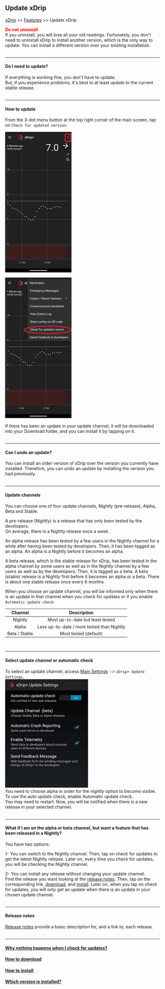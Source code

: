 ## Update xDrip  
[xDrip](../README.md) >> [Features](./Features_page.md) >> Update xDrip    
  
**<span style="color:red">Do not uninstall</span>**  
If you uninstall, you will lose all your old readings.  Fortunately, you don't need to uninstall xDrip to install another version, which is the only way to update.  You can install a different version over your existing installation.  
<br/>  

---  

#### **Do I need to update?**  
If everything is working fine, you don't have to update.  
But, if you experience problems, it's best to at least update to the current stable release.  
<br/>  

---  

#### **How to update**  
From the 3-dot menu button at the top right corner of the main screen, tap on `Check for updated version`.  
  
![](./images/3dotMenu.png)  
  
![](./images/CheckForUpdate.png)  
  
If there has been an update in your update channel, it will be downloaded into your Download folder, and you can install it by tapping on it.    
<br/>  
  
---  
  
#### **Can I undo an update?**  
You can install an older version of xDrip over the version you currently have installed.  Therefore, you can undo an update by installing the version you had previously.    
<br/>  
  
---  
  
#### **Update channels**  
You can choose one of four update channels, Nightly (pre-release), Alpha, Beta and Stable.  
  
A pre-release (Nightly) is a release that has only been tested by the developers.  
On average, there is a Nightly release once a week.  
  
An alpha release has been tested by a few users in the Nightly channel for a while after having been tested by developers.  Then, it has been tagged as an alpha.  An alpha is a Nightly before it becomes an alpha.  
  
A beta release, which is the stable release for xDrip, has been tested in the alpha channel by some users as well as in the Nightly channel by a few users as well as by the developers.  Then, it is tagged as a beta.  A beta (stable) release is a Nightly first before it becomes an alpha or a beta.  There is about one stable release once every 6 months.  

When you choose an update channel, you will be informed only when there is an update in that channel when you check for updates or if you enable `Automatic update check`.  
  
| Channel | Description |  
|:--------------:|:-----------: |  
| Nightly        | Most up-to-date but least tested |  
| Alpha          | Less up-to-date / more tested than Nightly |  
| Beta / Stable  | Most tested (default) |  
  
<br/>  
  
---  
  
#### **Select update channel or automatic check**  
To select an update channel, access [Main Settings](./Settings.md) &#8722;> `xDrip+ Update Settings`.  
![](./images/auto_update.png)  
You need to choose alpha in order for the nightly option to become visible.  
To use the auto update check, enable Automatic update check.  
You may need to restart.  Now, you will be notified when there is a new release in your selected channel.  
<br/>  
  
---  

#### **What if I am on the alpha or beta channel, but want a feature that has been released in a Nightly?**  
You have two options.  
  
1- You can switch to the Nightly channel.  Then, tap on check for updates to get the latest Nightly release.  Later on, every time you check for updates, you will be checking the Nightly channel.  
  
2- You can install any release without changing your update channel.  
Find the release you want looking at the [release notes](./ReleaseNotes.md).  Then, tap on the corresponding link, [download](./Download-xDrip.md), and [install](./Install.md).  Later on, when you tap on check for updates, you will only get an update when there is an update in your chosen update channel.  
<br/>  

---  
  
#### **Release notes** 
[Release notes](./ReleaseNotes.md) provide a basic description for, and a link to, each release.  
<br/>  

---  
  
#### [Why nothing happens when I check for updates?](./NoUpdate.md)  
#### [How to download](./Download-xDrip.md)
#### [How to install](./Install.md)  
#### [Which version is installed?](./xDrip-Version.md)
  
